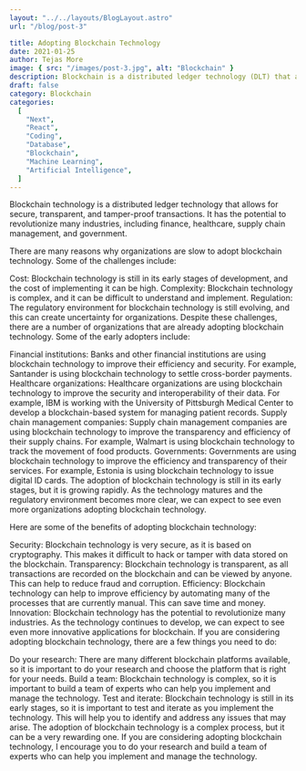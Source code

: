 ```yaml
---
layout: "../../layouts/BlogLayout.astro"
url: "/blog/post-3"

title: Adopting Blockchain Technology
date: 2021-01-25
author: Tejas More
image: { src: "/images/post-3.jpg", alt: "Blockchain" }
description: Blockchain is a distributed ledger technology (DLT) that allows for secure, transparent, and tamper-proof transactions. It is a shared database that is managed by a network of computers. Each block in the chain contains a number of transactions, and every time a new transaction is added to the blockchain, it is verified by the network and added to all of the other copies of the blockchain.
draft: false
category: Blockchain
categories:
  [
    "Next",
    "React",
    "Coding",
    "Database",
    "Blockchain",
    "Machine Learning",
    "Artificial Intelligence",
  ]
---
```


Blockchain technology is a distributed ledger technology that allows for secure, transparent, and tamper-proof transactions. It has the potential to revolutionize many industries, including finance, healthcare, supply chain management, and government.

There are many reasons why organizations are slow to adopt blockchain technology. Some of the challenges include:

Cost: Blockchain technology is still in its early stages of development, and the cost of implementing it can be high.
Complexity: Blockchain technology is complex, and it can be difficult to understand and implement.
Regulation: The regulatory environment for blockchain technology is still evolving, and this can create uncertainty for organizations.
Despite these challenges, there are a number of organizations that are already adopting blockchain technology. Some of the early adopters include:

Financial institutions: Banks and other financial institutions are using blockchain technology to improve their efficiency and security. For example, Santander is using blockchain technology to settle cross-border payments.
Healthcare organizations: Healthcare organizations are using blockchain technology to improve the security and interoperability of their data. For example, IBM is working with the University of Pittsburgh Medical Center to develop a blockchain-based system for managing patient records.
Supply chain management companies: Supply chain management companies are using blockchain technology to improve the transparency and efficiency of their supply chains. For example, Walmart is using blockchain technology to track the movement of food products.
Governments: Governments are using blockchain technology to improve the efficiency and transparency of their services. For example, Estonia is using blockchain technology to issue digital ID cards.
The adoption of blockchain technology is still in its early stages, but it is growing rapidly. As the technology matures and the regulatory environment becomes more clear, we can expect to see even more organizations adopting blockchain technology.

Here are some of the benefits of adopting blockchain technology:

Security: Blockchain technology is very secure, as it is based on cryptography. This makes it difficult to hack or tamper with data stored on the blockchain.
Transparency: Blockchain technology is transparent, as all transactions are recorded on the blockchain and can be viewed by anyone. This can help to reduce fraud and corruption.
Efficiency: Blockchain technology can help to improve efficiency by automating many of the processes that are currently manual. This can save time and money.
Innovation: Blockchain technology has the potential to revolutionize many industries. As the technology continues to develop, we can expect to see even more innovative applications for blockchain.
If you are considering adopting blockchain technology, there are a few things you need to do:

Do your research: There are many different blockchain platforms available, so it is important to do your research and choose the platform that is right for your needs.
Build a team: Blockchain technology is complex, so it is important to build a team of experts who can help you implement and manage the technology.
Test and iterate: Blockchain technology is still in its early stages, so it is important to test and iterate as you implement the technology. This will help you to identify and address any issues that may arise.
The adoption of blockchain technology is a complex process, but it can be a very rewarding one. If you are considering adopting blockchain technology, I encourage you to do your research and build a team of experts who can help you implement and manage the technology.
